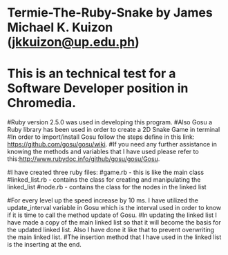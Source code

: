 # Termie-The-Ruby-Snake by James Michael K. Kuizon (jkkuizon@up.edu.ph)

# This is an technical test for a Software Developer position in Chromedia.
#Ruby version 2.5.0 was used in developing this program.
#Also Gosu a Ruby library has been used in order to create a 2D Snake Game in terminal
#In order to import/install Gosu follow the steps define in this link: https://github.com/gosu/gosu/wiki.
#If you need any further assistance in knowing the methods and variables that I have used please refer to this:http://www.rubydoc.info/github/gosu/gosu/Gosu.

#I have created three ruby files:
#game.rb - this is like the main class
#linked_list.rb - contains the class for creating and manipulating the linked_list
#node.rb - contains the class for the nodes in the linked list

#For every level up the speed increase by 10 ms. I have utilized the update_interval variable in Gosu which is the interval used in order to know if it is time to call the method update of Gosu.
#In updating the linked list I have made a copy of the main linked list so that it will become the basis for the updated linked list. Also I have done it like that to prevent overwriting the main linked list. 
#The insertion method that I have used in the linked list is the inserting at the end. 